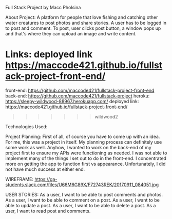 Full Stack Project by Macc Pholsina

About Project:
A platform for people that love fishing and catching other water creatures to post photos and share stories. A user has to be logged in to post and comment. To post, user clicks post button, a window pops up and that's where they can upload an image and write content.

Links:
deployed link https://maccode421.github.io/fullstack-project-front-end/
=======
front-end: https://github.com/maccode421/fullstack-project-front-end
back-end: https://github.com/maccode421/fullstack-project
heroku: https://sleepy-wildwood-88967.herokuapp.com/
deployed link: https://maccode421.github.io/fullstack-project-front-end/
>>>>>>> wildwood2

Technologies Used:


Project Planning:
First of all, of course you have to come up with an idea. For me, this was a project in itself. My planning process can definitely use some work as well. Anyhow, I wanted to work on the back-end of my project first to ensure my APIs were functioning as needed. I was not able to implement many of the things I set out to do in the front-end. I concentrated more on getting the app to function first vs appearance. Unfortunately, I did not have much success at either end.

WIREFRAME:
https://ga-students.slack.com/files/U66M6G89X/F72743REK/20170911_084051.jpg

USER STORIES:
As a user, I want to be able to post comments and photos.
As a user, I want to be able to comment on a post.
As a user, I want to be able to update a post.
As a user, I want to be able to delete a post.
As a user, I want to read post and comments.
